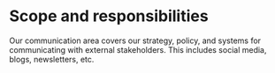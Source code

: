 # Scope and responsibilities

Our communication area covers our strategy, policy, and systems for communicating with external stakeholders.
This includes social media, blogs, newsletters, etc.
